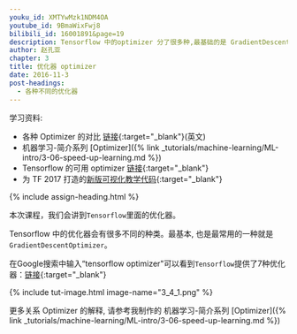 ```yaml
---
youku_id: XMTYwMzk1NDM4OA
youtube_id: 9BmaWixFwj8
bilibili_id: 16001891&page=19
description: Tensorflow 中的optimizer 分了很多种,最基础的是 GradientDescentOptimizer,还有像 AdamOptimizer 等等.
author: 赵孔亚
chapter: 3
title: 优化器 optimizer
date: 2016-11-3
post-headings:
  - 各种不同的优化器
---
```



学习资料:
  * 各种 Optimizer 的对比 [链接](http://cs231n.github.io/neural-networks-3/){:target="_blank"}(英文)
  * 机器学习-简介系列 [Optimizer]({% link _tutorials/machine-learning/ML-intro/3-06-speed-up-learning.md %})
  * Tensorflow 的可用 optimizer [链接](https://www.tensorflow.org/versions/r0.9/api_docs/python/train.html){:target="_blank"}
  * 为 TF 2017 打造的[新版可视化教学代码](https://github.com/unitytutorial/Tensorflow-Tutorial){:target="_blank"}

{% include assign-heading.html %}

本次课程，我们会讲到`Tensorflow`里面的优化器。

Tensorflow 中的优化器会有很多不同的种类。最基本, 也是最常用的一种就是`GradientDescentOptimizer`。

在Google搜索中输入“tensorflow optimizer"可以看到`Tensorflow`提供了7种优化器：[链接](https://www.tensorflow.org/versions/r0.11/api_docs/python/train.html){:target="_blank"}

{% include tut-image.html image-name="3_4_1.png" %}

更多关系 Optimizer 的解释, 请参考我制作的 机器学习-简介系列 [Optimizer]({% link _tutorials/machine-learning/ML-intro/3-06-speed-up-learning.md %})

